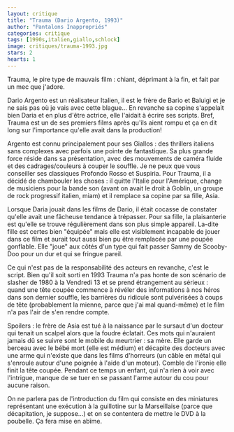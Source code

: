 ```yaml
---
layout: critique
title: "Trauma (Dario Argento, 1993)"
author: "Pantalons Inappropriés"
categories: critique
tags: [1990s,italien,giallo,schlock]
image: critiques/trauma-1993.jpg
stars: 2
hearts: 1
---
```


Trauma, le pire type de mauvais film : chiant, déprimant à la fin, et fait par un mec que j'adore.

Dario Argento est un réalisateur Italien, il est le frère de Bario et Baluigi et je ne sais pas où je vais avec cette blague... En revanche sa copine s'appelait bien Daria et en plus d'être actrice, elle l'aidait à écrire ses scripts. Bref, Trauma est un de ses premiers films après qu'ils aient rompu et ça en dit long sur l'importance qu'elle avait dans la production!

Argento est connu principalement pour ses Giallos : des thrillers italiens sans complexes avec parfois une pointe de fantastique. Sa plus grande force réside dans sa présentation, avec des mouvements de caméra fluide et des cadrages/couleurs à couper le souffle. Je ne peux que vous conseiller ses classiques Profondo Rosso et Suspiria. Pour Trauma, il a décidé de chambouler les choses : il quitte l'Italie pour l'Amérique, change de musiciens pour la bande son (avant on avait le droit à Goblin, un groupe de rock progressif italien, miam) et il remplace sa copine par sa fille, Asia.

Lorsque Daria jouait dans les films de Dario, il était cocasse de constater qu'elle avait une fâcheuse tendance à trépasser. Pour sa fille, la plaisanterie est qu'elle se trouve régulièrement dans son plus simple appareil. La-dite fille est certes bien "équipée" mais elle est visiblement incapable de jouer dans ce film et aurait tout aussi bien pu être remplacée par une poupée gonflable. Elle "joue" aux côtés d'un type qui fait passer Sammy de Scooby-Doo pour un dur et qui se fringue pareil.

Ce qui n'est pas de la responsabilité des acteurs en revanche, c'est le script. Bien qu'il soit sorti en 1993 Trauma n'a pas honte de son scénario de slasher de 1980 à la Vendredi 13 et se prend étrangement au sérieux : quand une tête coupée commence à révéler des informations à nos héros dans son dernier souffle, les barrières du ridicule sont pulvérisées à coups de tête (probablement la mienne, parce que j'ai mal quand-même) et le film n'a pas l'air de s'en rendre compte.

Spoilers : le frère de Asia est tué à la naissance par le sursaut d'un docteur qui tenait un scalpel alors que la foudre éclatait. Ces mots qui n'auraient jamais dû se suivre sont le mobile du meurtrier : sa mère. Elle garde un berceau avec le bébé mort (elle est médium) et décapite des docteurs avec une arme qui n'existe que dans les films d'horreurs (un câble en métal qui s'enroule autour d'une poignée à l'aide d'un moteur). Comble de l'ironie elle finit la tête coupée. Pendant ce temps un enfant, qui n'a rien à voir avec l'intrigue, manque de se tuer en se passant l'arme autour du cou pour aucune raison.

On ne parlera pas de l'introduction du film qui consiste en des miniatures représentant une exécution à la guillotine sur la Marseillaise (parce que décapitation, je suppose...) et on se contentera de mettre le DVD à la poubelle. Ça fera mise en abîme.
